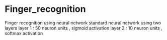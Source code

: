 # Finger_recognition
Finger recognition using neural network
standard neural network using two layers 
layer 1 : 50 neuron units , sigmoid activation
layer 2 : 10 neuron units , softmax activation


